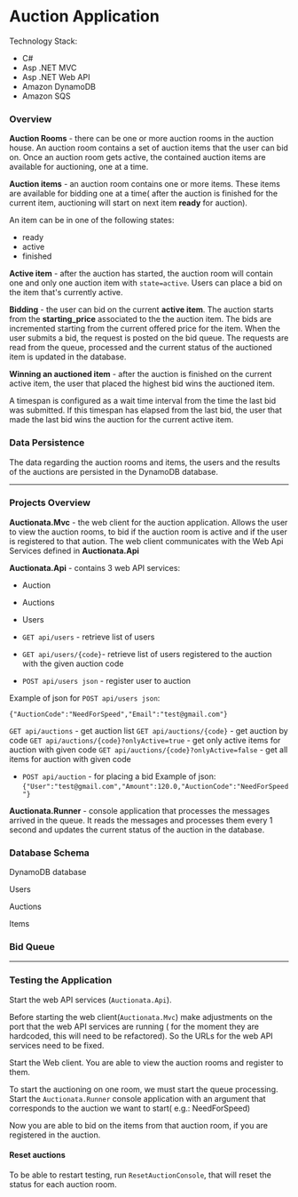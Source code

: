 # Auction Application

Technology Stack:

* C#
* Asp .NET MVC
* Asp .NET Web API
* Amazon DynamoDB
* Amazon SQS


### Overview

**Auction Rooms** - there can be one or more auction rooms in the auction house. An auction room contains a set of auction items that the user can bid on. 
Once an auction room gets active, the contained auction items are available for auctioning, one at a time. 


**Auction items** - an auction room contains one or more items. These items are available for bidding one at a time( after the auction is finished for the current item, auctioning will start on next item **ready** for auction).

An item can be in one of the following states:

 * ready
 * active
 * finished

**Active item** - after the auction has started, the auction room will contain one and only one auction item with `state=active`. Users can place a bid on the item that's currently active.

**Bidding** - the user can bid on the current **active item**. 
The auction starts from the **starting_price** associated to the the auction item. 
The bids are incremented starting from the current offered price for the item.
When the user submits a bid, the request is posted on the bid queue. The requests are read from the queue, processed and the current status of the auctioned item is updated in the database.

**Winning an auctioned item** - after the auction is finished on the current active item, the user that placed the highest bid wins the auctioned item.

A timespan is configured as a wait time interval from the time the last bid was submitted. If this timespan has elapsed from the last bid, the user that made the last bid wins the auction for the current active item. 

### Data Persistence

The data regarding the auction rooms and items, the users and the results of the auctions are persisted in the DynamoDB database.

-----

### Projects Overview

**Auctionata.Mvc** - the web client for the auction application. Allows the user to view the auction rooms, to bid if the auction room is active and if the user is registered to that aution. The web client communicates with the Web Api Services defined in **Auctionata.Api**

**Auctionata.Api** - contains 3 web API services:

 * Auction
 * Auctions
 * Users
 
* `GET api/users` - retrieve list of users
* `GET api/users/{code}`- retrieve list of users registered to the auction with the given auction code
* `POST api/users json` - register user to auction

Example of json for `POST api/users json`:

`{"AuctionCode":"NeedForSpeed","Email":"test@gmail.com"}`

`GET api/auctions` - get auction list
`GET api/auctions/{code}` - get auction by code
`GET api/auctions/{code}?onlyActive=true` - get only active items for auction with given code
`GET api/auctions/{code}?onlyActive=false` - get all items for auction with given code

* `POST api/auction` - for placing a bid
Example of json:
`{"User":"test@gmail.com","Amount":120.0,"AuctionCode":"NeedForSpeed"}`
 
**Auctionata.Runner** - console application that processes the messages arrived in the queue. It reads the messages and processes them every 1 second and updates the current status of the auction in the database.


### Database Schema

DynamoDB database

Users 

Auctions

Items

### Bid Queue

-----

### Testing the Application

Start the web API services (`Auctionata.Api`).

Before starting the web client(`Auctionata.Mvc`) make adjustments on the port that the web API services are running ( for the moment they are hardcoded, this will need to be refactored). So the URLs for the web API services need to be fixed.

Start the Web client. You are able to view the auction rooms and register to them.

To start the auctioning on one room, we must start the queue processing. Start the `Auctionata.Runner` console application with an argument that corresponds to the auction we want to start( e.g.: NeedForSpeed)

Now you are able to bid on the items from that auction room, if you are registered in the auction.


#### Reset auctions


To be able to restart testing, run `ResetAuctionConsole`, that will reset the status for each auction room.

